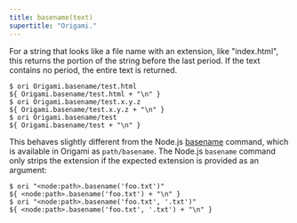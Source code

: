 ```yaml
---
title: basename(text)
supertitle: "Origami."
---
```


For a string that looks like a file name with an extension, like "index.html", this returns the portion of the string before the last period. If the text contains no period, the entire text is returned.

```console
$ ori Origami.basename/test.html
${ Origami.basename/test.html + "\n" }
$ ori Origami.basename/test.x.y.z
${ Origami.basename/test.x.y.z + "\n" }
$ ori Origami.basename/test
${ Origami.basename/test + "\n" }
```

This behaves slightly different from the Node.js [basename](https://nodejs.org/dist/v19.9.0/docs/api/path.html#pathbasenamepath-suffix) command, which is available in Origami as `path/basename`. The Node.js `basename` command only strips the extension if the expected extension is provided as an argument:

```console
$ ori "<node:path>.basename('foo.txt')"
${ <node:path>.basename('foo.txt') + "\n" }
$ ori "<node:path>.basename('foo.txt', '.txt')"
${ <node:path>.basename('foo.txt', '.txt') + "\n" }
```

